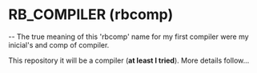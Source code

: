 # RB_COMPILER (rbcomp)

-- The true meaning of this 'rbcomp' name for my first compiler were my inicial's and comp of compiler.

This repository it will be a compiler (**at least I tried**). More details follow...
